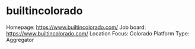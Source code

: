 # builtincolorado

Homepage: https://www.builtincolorado.com/
Job board: https://www.builtincolorado.com/
Location Focus: Colorado
Platform Type: Aggregator